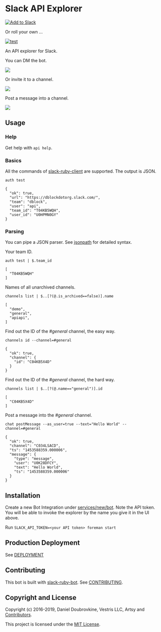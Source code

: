 Slack API Explorer
==================

[![Add to Slack](https://platform.slack-edge.com/img/add_to_slack.png)](http://api-explorer.playplay.io)

Or roll your own ...

[![test](https://github.com/slack-ruby/slack-api-explorer/actions/workflows/test.yml/badge.svg)](https://github.com/slack-ruby/slack-api-explorer/actions/workflows/test.yml)

An API explorer for Slack.

You can DM the bot.

![](public/img/dm.gif)

Or invite it to a channel.

![](public/img/channel.gif)

Post a message into a channel.

![](public/img/post.gif)

## Usage

### Help

Get help with `api help`.

### Basics

All the commands of [slack-ruby-client](https://github.com/dblock/slack-ruby-client#command-line-client) are supported. The output is JSON.

```
auth test

{
  "ok": true,
  "url": "https://dblockdotorg.slack.com/",
  "team": "dblock",
  "user": "api",
  "team_id": "T04KB5WQH",
  "user_id": "U0HPMN0GY"
}
```

### Parsing

You can pipe a JSON parser. See [jsonpath](https://github.com/joshbuddy/jsonpath) for detailed syntax.

Your team ID.

```
auth test | $.team_id

[
  "T04KB5WQH"
]
```

Names of all unarchived channels.

```
channels list | $..[?(@.is_archived==false)].name

[
  "demo",
  "general",
  "apiapi",
]
```

Find out the ID of the _#general_ channel, the easy way.

```
channels id --channel=#general

{
  "ok": true,
  "channel": {
    "id": "C04KB5X4D"
  }
}
```

Find out the ID of the _#general_ channel, the hard way.

```
channels list | $..[?(@.name=="general")].id

[
  "C04KB5X4D"
]
```

Post a message into the _#general_ channel.

```
chat postMessage --as_user=true --text="Hello World" --channel=#general

{
  "ok": true,
  "channel": "C034LSACD",
  "ts": "1453588359.000006",
  "message": {
    "type": "message",
    "user": "U0K28DFCY",
    "text": "Hello World",
    "ts": "1453588359.000006"
  }
}
```

## Installation

Create a new Bot Integration under [services/new/bot](http://slack.com/services/new/bot). Note the API token.
You will be able to invoke the explorer by the name you give it in the UI above.

Run `SLACK_API_TOKEN=<your API token> foreman start`

## Production Deployment

See [DEPLOYMENT](DEPLOYMENT.md)

## Contributing

This bot is built with [slack-ruby-bot](https://github.com/dblock/slack-ruby-bot). See [CONTRIBUTING](CONTRIBUTING.md).

## Copyright and License

Copyright (c) 2016-2019, Daniel Doubrovkine, Vestris LLC, Artsy and [Contributors](CHANGELOG.md).

This project is licensed under the [MIT License](LICENSE.md).
